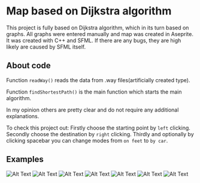 # Map based on Dijkstra algorithm 
This project is fully based on Dijkstra algorithm, which in its turn based on graphs. All graphs were entered manually and map was created in Aseprite.
It was created with C++ and SFML. If there are any bugs, they are high likely are caused by SFML itself. 

## About code 

Function `readWay()` reads the data from .way files(artificially created type).

Function `findShortestPath()` is the main function which starts the main algorithm. 

In my opinion others are pretty clear and do not require any additional explanations. 

To check this project out:
Firstly choose the starting point by `left` clicking.
Secondly choose the destination by `right` clicking.
Thirdly and optionally by clicking spacebar you can change modes from `on feet` to `by car`.


## Examples 

![Alt Text](example2.png "example2.png")
![Alt Text](example1.png "example1.png")
![Alt Text](example3.png "example3.png")
![Alt Text](example4.png "example4.png")
![Alt Text](example5.png "example5.png")
![Alt Text](example6.png "example6.png")
![Alt Text](example7.png "example7.png")
